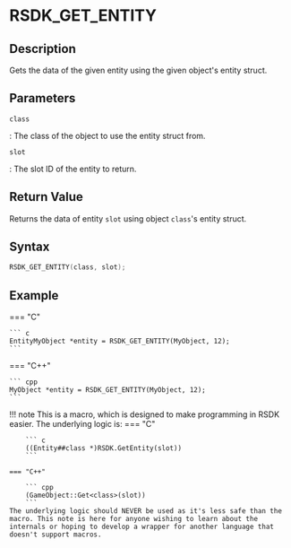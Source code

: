 # RSDK_GET_ENTITY

## Description
Gets the data of the given entity using the given object's entity struct.

## Parameters
`class`

:   The class of the object to use the entity struct from.

`slot`

:   The slot ID of the entity to return.

## Return Value
Returns the data of entity `slot` using object `class`'s entity struct.

## Syntax
``` c
RSDK_GET_ENTITY(class, slot);
```

## Example
=== "C"

	``` c
	EntityMyObject *entity = RSDK_GET_ENTITY(MyObject, 12);
	```

=== "C++"

	``` cpp
	MyObject *entity = RSDK_GET_ENTITY(MyObject, 12);
	```

!!! note
    This is a macro, which is designed to make programming in RSDK easier. The underlying logic is:
    === "C"

        ``` c
        ((Entity##class *)RSDK.GetEntity(slot))
        ```

    === "C++"

        ``` cpp
        (GameObject::Get<class>(slot))
        ```
	The underlying logic should NEVER be used as it's less safe than the macro. This note is here for anyone wishing to learn about the internals or hoping to develop a wrapper for another language that doesn't support macros.
